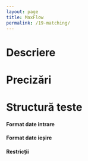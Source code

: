 ```yaml
---
layout: page
title: MaxFlow
permalink: /19-matching/
---
```


# Descriere

# Precizări

# Structură teste

#### Format date intrare
#### Format date ieșire
#### Restricții
